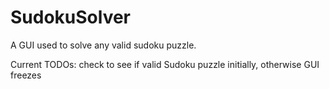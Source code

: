 # SudokuSolver
A GUI used to solve any valid sudoku puzzle.

Current TODOs: check to see if valid Sudoku puzzle initially, otherwise GUI freezes